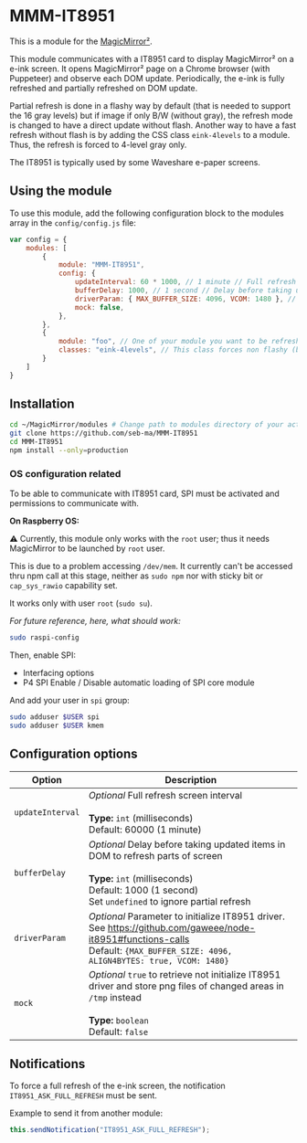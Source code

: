 # MMM-IT8951

This is a module for the [MagicMirror²](https://github.com/MichMich/MagicMirror/).

This module communicates with a IT8951 card to display MagicMirror² on a e-ink screen.
It opens MagicMirror² page on a Chrome browser (with Puppeteer) and observe each DOM update.
Periodically, the e-ink is fully refreshed and partially refreshed on DOM update.

Partial refresh is done in a flashy way by default (that is needed to support the 16 gray levels) but if image if only B/W (without gray), the refresh mode is changed to have a direct update without flash.
Another way to have a fast refresh without flash is by adding the CSS class `eink-4levels` to a module. Thus, the refresh is forced to 4-level gray only.

The IT8951 is typically used by some Waveshare e-paper screens.

## Using the module

To use this module, add the following configuration block to the modules array in the `config/config.js` file:

```js
var config = {
	modules: [
		{
			module: "MMM-IT8951",
			config: {
				updateInterval: 60 * 1000, // 1 minute // Full refresh screen
				bufferDelay: 1000, // 1 second // Delay before taking updated items
				driverParam: { MAX_BUFFER_SIZE: 4096, VCOM: 1480 }, // see https://github.com/gaweee/node-it8951#functions-calls
				mock: false,
			},
		},
		{
			module: "foo", // One of your module you want to be refreshed in B/W only
			classes: "eink-4levels", // This class forces non flashy (but only on 4-levels gray) update of this module by MMM-IT8951
		}
	]
}
```

## Installation

```sh
cd ~/MagicMirror/modules # Change path to modules directory of your actual MagiMirror² installation
git clone https://github.com/seb-ma/MMM-IT8951
cd MMM-IT8951
npm install --only=production
```

### OS configuration related

To be able to communicate with IT8951 card, SPI must be activated and permissions to communicate with.

**On Raspberry OS:**

⚠️ Currently, this module only works with the `root` user; thus it needs MagicMirror to be launched by `root` user.

This is due to a problem accessing `/dev/mem`.
It currently can't be accessed thru npm call at this stage, neither as `sudo npm` nor with sticky bit or `cap_sys_rawio` capability set.

It works only with user `root` (`sudo su`).

*For future reference, here, what should work:*

```sh
sudo raspi-config
```

Then, enable SPI:
- Interfacing options
- P4 SPI Enable / Disable automatic loading of SPI core module

And add your user in `spi` group:

```sh
sudo adduser $USER spi
sudo adduser $USER kmem

```

## Configuration options

| Option           | Description
|----------------- |------------
| `updateInterval` | *Optional* Full refresh screen interval<br><br>**Type:** `int` (milliseconds)<br>Default: 60000 (1 minute)
| `bufferDelay`    | *Optional* Delay before taking updated items in DOM to refresh parts of screen<br><br>**Type:** `int` (milliseconds)<br>Default: 1000 (1 second)<br>Set `undefined` to ignore partial refresh
| `driverParam`    | *Optional* Parameter to initialize IT8951 driver. See https://github.com/gaweee/node-it8951#functions-calls<br>Default: `{MAX_BUFFER_SIZE: 4096, ALIGN4BYTES: true, VCOM: 1480}`
| `mock`           | *Optional* `true` to retrieve not initialize IT8951 driver and store png files of changed areas in `/tmp` instead<br><br>**Type:** `boolean`<br>Default: `false`

## Notifications

To force a full refresh of the e-ink screen, the notification `IT8951_ASK_FULL_REFRESH` must be sent.

Example to send it from another module:

```js
this.sendNotification("IT8951_ASK_FULL_REFRESH");
```
